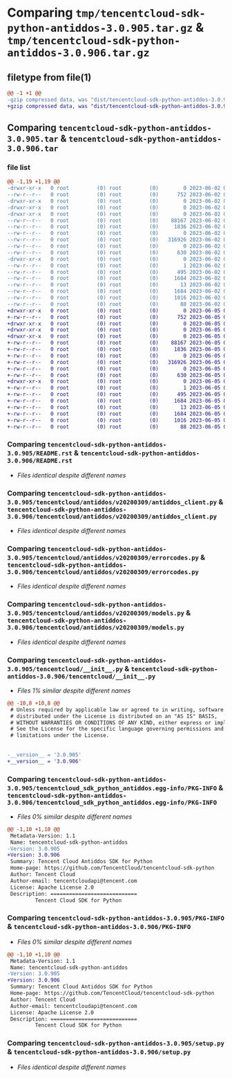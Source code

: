 # Comparing `tmp/tencentcloud-sdk-python-antiddos-3.0.905.tar.gz` & `tmp/tencentcloud-sdk-python-antiddos-3.0.906.tar.gz`

## filetype from file(1)

```diff
@@ -1 +1 @@
-gzip compressed data, was "dist/tencentcloud-sdk-python-antiddos-3.0.905.tar", last modified: Fri Jun  2 00:19:18 2023, max compression
+gzip compressed data, was "dist/tencentcloud-sdk-python-antiddos-3.0.906.tar", last modified: Mon Jun  5 00:25:56 2023, max compression
```

## Comparing `tencentcloud-sdk-python-antiddos-3.0.905.tar` & `tencentcloud-sdk-python-antiddos-3.0.906.tar`

### file list

```diff
@@ -1,19 +1,19 @@
-drwxr-xr-x   0 root         (0) root         (0)        0 2023-06-02 00:19:18.000000 tencentcloud-sdk-python-antiddos-3.0.905/
--rw-r--r--   0 root         (0) root         (0)      752 2023-06-02 00:19:18.000000 tencentcloud-sdk-python-antiddos-3.0.905/README.rst
-drwxr-xr-x   0 root         (0) root         (0)        0 2023-06-02 00:19:18.000000 tencentcloud-sdk-python-antiddos-3.0.905/tencentcloud/
-drwxr-xr-x   0 root         (0) root         (0)        0 2023-06-02 00:19:18.000000 tencentcloud-sdk-python-antiddos-3.0.905/tencentcloud/antiddos/
-drwxr-xr-x   0 root         (0) root         (0)        0 2023-06-02 00:19:18.000000 tencentcloud-sdk-python-antiddos-3.0.905/tencentcloud/antiddos/v20200309/
--rw-r--r--   0 root         (0) root         (0)    88167 2023-06-02 00:19:18.000000 tencentcloud-sdk-python-antiddos-3.0.905/tencentcloud/antiddos/v20200309/antiddos_client.py
--rw-r--r--   0 root         (0) root         (0)     1836 2023-06-02 00:19:18.000000 tencentcloud-sdk-python-antiddos-3.0.905/tencentcloud/antiddos/v20200309/errorcodes.py
--rw-r--r--   0 root         (0) root         (0)        0 2023-06-02 00:19:18.000000 tencentcloud-sdk-python-antiddos-3.0.905/tencentcloud/antiddos/v20200309/__init__.py
--rw-r--r--   0 root         (0) root         (0)   316926 2023-06-02 00:19:18.000000 tencentcloud-sdk-python-antiddos-3.0.905/tencentcloud/antiddos/v20200309/models.py
--rw-r--r--   0 root         (0) root         (0)        0 2023-06-02 00:19:18.000000 tencentcloud-sdk-python-antiddos-3.0.905/tencentcloud/antiddos/__init__.py
--rw-r--r--   0 root         (0) root         (0)      630 2023-06-02 00:19:18.000000 tencentcloud-sdk-python-antiddos-3.0.905/tencentcloud/__init__.py
-drwxr-xr-x   0 root         (0) root         (0)        0 2023-06-02 00:19:18.000000 tencentcloud-sdk-python-antiddos-3.0.905/tencentcloud_sdk_python_antiddos.egg-info/
--rw-r--r--   0 root         (0) root         (0)        1 2023-06-02 00:19:18.000000 tencentcloud-sdk-python-antiddos-3.0.905/tencentcloud_sdk_python_antiddos.egg-info/dependency_links.txt
--rw-r--r--   0 root         (0) root         (0)      495 2023-06-02 00:19:18.000000 tencentcloud-sdk-python-antiddos-3.0.905/tencentcloud_sdk_python_antiddos.egg-info/SOURCES.txt
--rw-r--r--   0 root         (0) root         (0)     1684 2023-06-02 00:19:18.000000 tencentcloud-sdk-python-antiddos-3.0.905/tencentcloud_sdk_python_antiddos.egg-info/PKG-INFO
--rw-r--r--   0 root         (0) root         (0)       13 2023-06-02 00:19:18.000000 tencentcloud-sdk-python-antiddos-3.0.905/tencentcloud_sdk_python_antiddos.egg-info/top_level.txt
--rw-r--r--   0 root         (0) root         (0)     1684 2023-06-02 00:19:18.000000 tencentcloud-sdk-python-antiddos-3.0.905/PKG-INFO
--rw-r--r--   0 root         (0) root         (0)     1016 2023-06-02 00:19:18.000000 tencentcloud-sdk-python-antiddos-3.0.905/setup.py
--rw-r--r--   0 root         (0) root         (0)       88 2023-06-02 00:19:18.000000 tencentcloud-sdk-python-antiddos-3.0.905/setup.cfg
+drwxr-xr-x   0 root         (0) root         (0)        0 2023-06-05 00:25:56.000000 tencentcloud-sdk-python-antiddos-3.0.906/
+-rw-r--r--   0 root         (0) root         (0)      752 2023-06-05 00:25:56.000000 tencentcloud-sdk-python-antiddos-3.0.906/README.rst
+drwxr-xr-x   0 root         (0) root         (0)        0 2023-06-05 00:25:56.000000 tencentcloud-sdk-python-antiddos-3.0.906/tencentcloud/
+drwxr-xr-x   0 root         (0) root         (0)        0 2023-06-05 00:25:56.000000 tencentcloud-sdk-python-antiddos-3.0.906/tencentcloud/antiddos/
+drwxr-xr-x   0 root         (0) root         (0)        0 2023-06-05 00:25:56.000000 tencentcloud-sdk-python-antiddos-3.0.906/tencentcloud/antiddos/v20200309/
+-rw-r--r--   0 root         (0) root         (0)    88167 2023-06-05 00:25:56.000000 tencentcloud-sdk-python-antiddos-3.0.906/tencentcloud/antiddos/v20200309/antiddos_client.py
+-rw-r--r--   0 root         (0) root         (0)     1836 2023-06-05 00:25:56.000000 tencentcloud-sdk-python-antiddos-3.0.906/tencentcloud/antiddos/v20200309/errorcodes.py
+-rw-r--r--   0 root         (0) root         (0)        0 2023-06-05 00:25:56.000000 tencentcloud-sdk-python-antiddos-3.0.906/tencentcloud/antiddos/v20200309/__init__.py
+-rw-r--r--   0 root         (0) root         (0)   316926 2023-06-05 00:25:56.000000 tencentcloud-sdk-python-antiddos-3.0.906/tencentcloud/antiddos/v20200309/models.py
+-rw-r--r--   0 root         (0) root         (0)        0 2023-06-05 00:25:56.000000 tencentcloud-sdk-python-antiddos-3.0.906/tencentcloud/antiddos/__init__.py
+-rw-r--r--   0 root         (0) root         (0)      630 2023-06-05 00:25:56.000000 tencentcloud-sdk-python-antiddos-3.0.906/tencentcloud/__init__.py
+drwxr-xr-x   0 root         (0) root         (0)        0 2023-06-05 00:25:56.000000 tencentcloud-sdk-python-antiddos-3.0.906/tencentcloud_sdk_python_antiddos.egg-info/
+-rw-r--r--   0 root         (0) root         (0)        1 2023-06-05 00:25:56.000000 tencentcloud-sdk-python-antiddos-3.0.906/tencentcloud_sdk_python_antiddos.egg-info/dependency_links.txt
+-rw-r--r--   0 root         (0) root         (0)      495 2023-06-05 00:25:56.000000 tencentcloud-sdk-python-antiddos-3.0.906/tencentcloud_sdk_python_antiddos.egg-info/SOURCES.txt
+-rw-r--r--   0 root         (0) root         (0)     1684 2023-06-05 00:25:56.000000 tencentcloud-sdk-python-antiddos-3.0.906/tencentcloud_sdk_python_antiddos.egg-info/PKG-INFO
+-rw-r--r--   0 root         (0) root         (0)       13 2023-06-05 00:25:56.000000 tencentcloud-sdk-python-antiddos-3.0.906/tencentcloud_sdk_python_antiddos.egg-info/top_level.txt
+-rw-r--r--   0 root         (0) root         (0)     1684 2023-06-05 00:25:56.000000 tencentcloud-sdk-python-antiddos-3.0.906/PKG-INFO
+-rw-r--r--   0 root         (0) root         (0)     1016 2023-06-05 00:25:56.000000 tencentcloud-sdk-python-antiddos-3.0.906/setup.py
+-rw-r--r--   0 root         (0) root         (0)       88 2023-06-05 00:25:56.000000 tencentcloud-sdk-python-antiddos-3.0.906/setup.cfg
```

### Comparing `tencentcloud-sdk-python-antiddos-3.0.905/README.rst` & `tencentcloud-sdk-python-antiddos-3.0.906/README.rst`

 * *Files identical despite different names*

### Comparing `tencentcloud-sdk-python-antiddos-3.0.905/tencentcloud/antiddos/v20200309/antiddos_client.py` & `tencentcloud-sdk-python-antiddos-3.0.906/tencentcloud/antiddos/v20200309/antiddos_client.py`

 * *Files identical despite different names*

### Comparing `tencentcloud-sdk-python-antiddos-3.0.905/tencentcloud/antiddos/v20200309/errorcodes.py` & `tencentcloud-sdk-python-antiddos-3.0.906/tencentcloud/antiddos/v20200309/errorcodes.py`

 * *Files identical despite different names*

### Comparing `tencentcloud-sdk-python-antiddos-3.0.905/tencentcloud/antiddos/v20200309/models.py` & `tencentcloud-sdk-python-antiddos-3.0.906/tencentcloud/antiddos/v20200309/models.py`

 * *Files identical despite different names*

### Comparing `tencentcloud-sdk-python-antiddos-3.0.905/tencentcloud/__init__.py` & `tencentcloud-sdk-python-antiddos-3.0.906/tencentcloud/__init__.py`

 * *Files 1% similar despite different names*

```diff
@@ -10,8 +10,8 @@
 # Unless required by applicable law or agreed to in writing, software
 # distributed under the License is distributed on an "AS IS" BASIS,
 # WITHOUT WARRANTIES OR CONDITIONS OF ANY KIND, either express or implied.
 # See the License for the specific language governing permissions and
 # limitations under the License.
 
 
-__version__ = '3.0.905'
+__version__ = '3.0.906'
```

### Comparing `tencentcloud-sdk-python-antiddos-3.0.905/tencentcloud_sdk_python_antiddos.egg-info/PKG-INFO` & `tencentcloud-sdk-python-antiddos-3.0.906/tencentcloud_sdk_python_antiddos.egg-info/PKG-INFO`

 * *Files 0% similar despite different names*

```diff
@@ -1,10 +1,10 @@
 Metadata-Version: 1.1
 Name: tencentcloud-sdk-python-antiddos
-Version: 3.0.905
+Version: 3.0.906
 Summary: Tencent Cloud Antiddos SDK for Python
 Home-page: https://github.com/TencentCloud/tencentcloud-sdk-python
 Author: Tencent Cloud
 Author-email: tencentcloudapi@tencent.com
 License: Apache License 2.0
 Description: ============================
         Tencent Cloud SDK for Python
```

### Comparing `tencentcloud-sdk-python-antiddos-3.0.905/PKG-INFO` & `tencentcloud-sdk-python-antiddos-3.0.906/PKG-INFO`

 * *Files 0% similar despite different names*

```diff
@@ -1,10 +1,10 @@
 Metadata-Version: 1.1
 Name: tencentcloud-sdk-python-antiddos
-Version: 3.0.905
+Version: 3.0.906
 Summary: Tencent Cloud Antiddos SDK for Python
 Home-page: https://github.com/TencentCloud/tencentcloud-sdk-python
 Author: Tencent Cloud
 Author-email: tencentcloudapi@tencent.com
 License: Apache License 2.0
 Description: ============================
         Tencent Cloud SDK for Python
```

### Comparing `tencentcloud-sdk-python-antiddos-3.0.905/setup.py` & `tencentcloud-sdk-python-antiddos-3.0.906/setup.py`

 * *Files identical despite different names*

